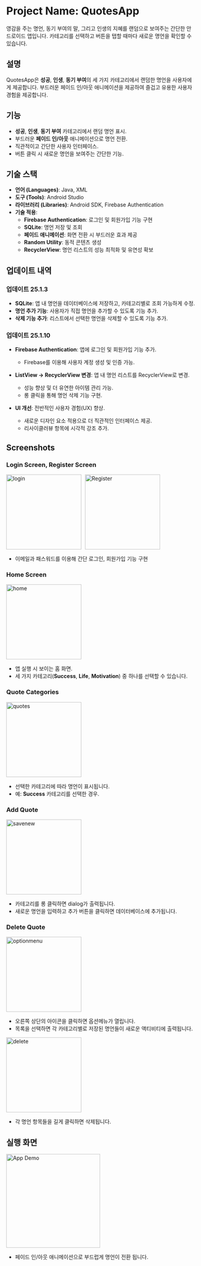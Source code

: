 # Project Name: QuotesApp

영감을 주는 명언, 동기 부여의 말, 그리고 인생의 지혜를 랜덤으로 보여주는 간단한 안드로이드 앱입니다. 카테고리를 선택하고 버튼을 탭할 때마다 새로운 명언을 확인할 수 있습니다.

## 설명

QuotesApp은 **성공**, **인생**, **동기 부여**의 세 가지 카테고리에서 랜덤한 명언을 사용자에게 제공합니다. 부드러운 페이드 인/아웃 애니메이션을 제공하여 즐겁고 유용한 사용자 경험을 제공합니다. 

## 기능

- **성공**, **인생**, **동기 부여** 카테고리에서 랜덤 명언 표시.
- 부드러운 **페이드 인/아웃** 애니메이션으로 명언 전환.
- 직관적이고 간단한 사용자 인터페이스.
- 버튼 클릭 시 새로운 명언을 보여주는 간단한 기능.

## 기술 스택

- **언어 (Languages)**: Java, XML
- **도구 (Tools)**: Android Studio
- **라이브러리 (Libraries)**: Android SDK, Firebase Authentication
- **기술 적용**:
  - **Firebase Authentication**: 로그인 및 회원가입 기능 구현
  - **SQLite**: 명언 저장 및 조회
  - **페이드 애니메이션**: 화면 전환 시 부드러운 효과 제공
  - **Random Utility**: 동적 콘텐츠 생성
  - **RecyclerView**: 명언 리스트의 성능 최적화 및 유연성 확보


## 업데이트 내역

### 업데이트 25.1.3
- **SQLite**: 앱 내 명언을 데이터베이스에 저장하고, 카테고리별로 조회 가능하게 수정.
- **명언 추가 기능**: 사용자가 직접 명언을 추가할 수 있도록 기능 추가.
- **삭제 기능 추가**: 리스트에서 선택한 명언을 삭제할 수 있도록 기능 추가.


### 업데이트 25.1.10
- **Firebase Authentication**: 앱에 로그인 및 회원가입 기능 추가.
  - Firebase를 이용해 사용자 계정 생성 및 인증 가능.

- **ListView -> RecyclerView 변경**: 앱 내 명언 리스트를 RecyclerView로 변경.
  - 성능 향상 및 더 유연한 아이템 관리 가능.
  - 롱 클릭을 통해 명언 삭제 기능 구현.

- **UI 개선**: 전반적인 사용자 경험(UX) 향상.
  - 새로운 디자인 요소 적용으로 더 직관적인 인터페이스 제공.
  - 리사이클러뷰 항목에 시각적 강조 추가.

  
## Screenshots

### Login Screen, Register Screen
<div style="display: flex; flex-wrap: wrap; gap: 10px;">
<img src="screenshots/login.png" alt="login" width="200">
<img src="screenshots/Register.png" alt="Register" width="200">
</div>
  

- 이메일과 패스워드를 이용해 간단 로그인, 회원가입 기능 구현


### Home Screen
<img src="screenshots/home.png" alt="home" width="200">

- 앱 실행 시 보이는 홈 화면.  
- 세 가지 카테고리(**Success**, **Life**, **Motivation**) 중 하나를 선택할 수 있습니다.


### Quote Categories
<img src="screenshots/quotes.png" alt="quotes" width="200">

- 선택한 카테고리에 따라 명언이 표시됩니다.  
- 예: **Success** 카테고리를 선택한 경우.


### Add Quote
<img src="screenshots/savenew.png" alt="savenew" width="200">

- 카테고리를 롱 클릭하면 dialog가 출력됩니다.  
- 새로운 명언을 입력하고 추가 버튼을 클릭하면 데이터베이스에 추가됩니다.


### Delete Quote
<img src="screenshots/optionmenu.png" alt="optionmenu" width="200">

- 오른쪽 상단의 아이콘을 클릭하면 옵션메뉴가 열립니다.
- 목록을 선택하면 각 카테고리별로 저장된 명언들이 새로운 액티비티에 출력됩니다.

  
<img src="screenshots/delete.png" alt="delete" width="200">

- 각 명언 항목들을 길게 클릭하면 삭제됩니다.


## 실행 화면

<img src="video/testvideo.gif" alt="App Demo" width="250">

- 페이드 인/아웃 애니메이션으로 부드럽게 명언이 전환 됩니다.
